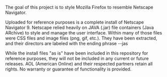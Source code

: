 The goal of this project is to style Mozilla Firefox to resemble Netscape Navigator.

Uploaded for reference purposes is a complete install of Netscape Navigator 9. Netscape relied heavily on JAVA (.jar) file containers (Java ARchive) to style and manage the user interface. Within many of those files were CSS files and image files (png, gif, etc.).  They have been extracted, and their directors are labeled with the ending phrase --jas

While the install files "as is" have been included in this repository for reference purposes, they will not be included in any current or future releases. AOL (American Online) and their respected partners retain all rights. No warranty or guarantee of functionality is provided.
